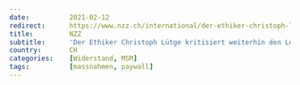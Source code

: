 ```yaml
---
date:          2021-02-12
redirect:      https://www.nzz.ch/international/der-ethiker-christoph-luetge-kritisiert-weiterhin-den-lockdown-ld.1601465
title:         NZZ
subtitle:      'Der Ethiker Christoph Lütge kritisiert weiterhin den Lockdown'
country:       CH
categories:    [Widerstand, MSM]
tags:          [massnahmen, paywall]
---
```

